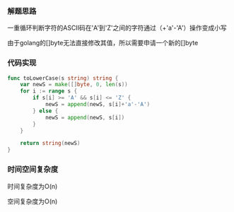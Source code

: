 ### 解题思路

一重循环判断字符的ASCII码在'A'到'Z'之间的字符通过（+'a'-'A'）操作变成小写

由于golang的[]byte无法直接修改其值，所以需要申请一个新的[]byte

### 代码实现

```go
func toLowerCase(s string) string {
	var newS = make([]byte, 0, len(s))
	for i := range s {
		if s[i] >= 'A' && s[i] <= 'Z' {
			newS = append(newS, s[i]+'a'-'A')
		} else {
			newS = append(newS, s[i])
		}
	}

	return string(newS)
}
```

### 时间空间复杂度

时间复杂度为O(n)

空间复杂度为O(n)